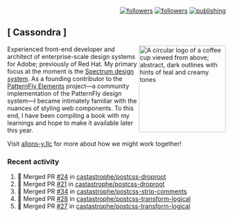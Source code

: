 <p align="right"><a rel="me" href="https://front-end.social/@castastrophe">
    <img alt="followers" title="Follow me on Mastodon" src="https://img.shields.io/mastodon/follow/109297102751309835?domain=https%3A%2F%2Ffront-end.social&label=Follow&logo=mastodon&logoColor=white&style=for-the-badge&labelColor=008080&color=006969"/></a>
  <a href="https://codepen.io/castastrophe/">
    <img alt="followers" title="Follow me on CodePen" src="https://img.shields.io/badge/16-1?color=640464&labelColor=7c007c&style=for-the-badge&logo=codepen&label=Follow"/></a>
<a href="https://castastrophe.medium.com/">
    <img alt="publishing" title="View articles on Medium" src="https://img.shields.io/badge/107-1?color=666&labelColor=444&label=subscribe&logo=medium&logoColor=white&style=for-the-badge"/></a>
</p>

## [&nbsp;Cassondra&nbsp;]

<img align="right" src="https://github-production-user-asset-6210df.s3.amazonaws.com/1840295/253016758-ba468774-1cd3-42c2-8f43-947b5eeb5edf.png" height="200" alt="A circular logo of a coffee cup viewed from above; abstract, dark outlines with hints of teal and creamy tones">

Experienced front-end developer and architect of enterprise-scale design systems for Adobe; previously of Red Hat. My primary focus at the moment is the [Spectrum design system](https://github.com/adobe/spectrum-css). As a founding contributor to the [PatternFly&nbsp;Elements](https://github.com/patternfly/patternfly-elements) project&mdash;a community implementation of the PatternFly design system&mdash;I became intimately familiar with the nuances of styling web components. To this end, I have been compiling a book with my learnings and hope to make it available later this year.

Visit [allons-y.llc](http://allons-y.llc/) for more about how we might work together!

### Recent activity

<!--START_SECTION:activity-->
1. 🎉 Merged PR [#24](https://github.com/castastrophe/postcss-droproot/pull/24) in [castastrophe/postcss-droproot](https://github.com/castastrophe/postcss-droproot)
2. 🎉 Merged PR [#21](https://github.com/castastrophe/postcss-droproot/pull/21) in [castastrophe/postcss-droproot](https://github.com/castastrophe/postcss-droproot)
3. 🎉 Merged PR [#34](https://github.com/castastrophe/postcss-strip-comments/pull/34) in [castastrophe/postcss-strip-comments](https://github.com/castastrophe/postcss-strip-comments)
4. 🎉 Merged PR [#28](https://github.com/castastrophe/postcss-transform-logical/pull/28) in [castastrophe/postcss-transform-logical](https://github.com/castastrophe/postcss-transform-logical)
5. 🎉 Merged PR [#27](https://github.com/castastrophe/postcss-transform-logical/pull/27) in [castastrophe/postcss-transform-logical](https://github.com/castastrophe/postcss-transform-logical)
<!--END_SECTION:activity-->
